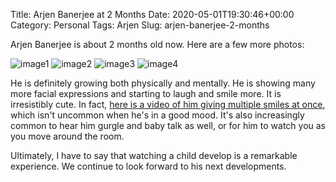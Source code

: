 Title: Arjen Banerjee at 2 Months
Date: 2020-05-01T19:30:46+00:00
Category: Personal
Tags: Arjen
Slug: arjen-banerjee-2-months

Arjen Banerjee is about 2 months old now. Here are a few more photos:

![image1]({static}/images/arjen2/arjen1.jpg)
![image2]({static}/images/arjen2/arjen2.jpg)
![image3]({static}/images/arjen2/arjen3.jpg)
![image4]({static}/images/arjen2/arjen4.jpg)

He is definitely growing both physically and mentally. He is showing many more
facial expressions and starting to laugh and smile more. It is irresistibly
cute. In fact, [here is a video of him giving multiple smiles at
once]({static}/images/arjen2/arjen5.mp4), which isn't uncommon when he's in a
good mood. It's also increasingly common to hear him gurgle and baby talk as
well, or for him to watch you as you move around the room.

Ultimately, I have to say that watching a child develop is a remarkable
experience. We continue to look forward to his next developments.

